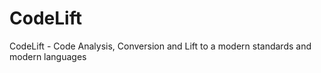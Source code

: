# CodeLift
CodeLift -  Code Analysis, Conversion and Lift to a modern standards and modern languages 
